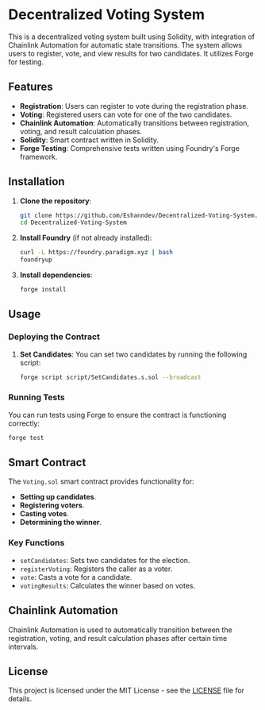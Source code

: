 
# Decentralized Voting System

This is a decentralized voting system built using Solidity, with integration of Chainlink Automation for automatic state transitions. The system allows users to register, vote, and view results for two candidates. It utilizes Forge for testing.

## Features

- **Registration**: Users can register to vote during the registration phase.
- **Voting**: Registered users can vote for one of the two candidates.
- **Chainlink Automation**: Automatically transitions between registration, voting, and result calculation phases.
- **Solidity**: Smart contract written in Solidity.
- **Forge Testing**: Comprehensive tests written using Foundry's Forge framework.

## Installation

1. **Clone the repository**:
    ```bash
    git clone https://github.com/Eshanndev/Decentralized-Voting-System.git
    cd Decentralized-Voting-System
    ```

2. **Install Foundry** (if not already installed):
    ```bash
    curl -L https://foundry.paradigm.xyz | bash
    foundryup
    ```

3. **Install dependencies**:
    ```bash
    forge install
    ```

## Usage

### Deploying the Contract

1. **Set Candidates**:
    You can set two candidates by running the following script:

    ```bash
    forge script script/SetCandidates.s.sol --broadcast
    ```

### Running Tests

You can run tests using Forge to ensure the contract is functioning correctly:

```bash
forge test
```

## Smart Contract

The `Voting.sol` smart contract provides functionality for:

- **Setting up candidates**.
- **Registering voters**.
- **Casting votes**.
- **Determining the winner**.

### Key Functions

- `setCandidates`: Sets two candidates for the election.
- `registerVoting`: Registers the caller as a voter.
- `vote`: Casts a vote for a candidate.
- `votingResults`: Calculates the winner based on votes.

## Chainlink Automation

Chainlink Automation is used to automatically transition between the registration, voting, and result calculation phases after certain time intervals.

## License

This project is licensed under the MIT License - see the [LICENSE](LICENSE) file for details.
